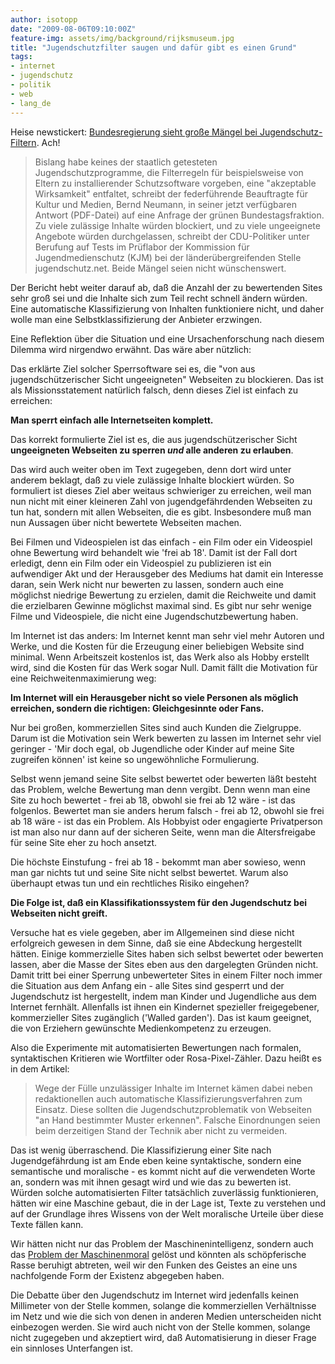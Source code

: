 ```yaml
---
author: isotopp
date: "2009-08-06T09:10:00Z"
feature-img: assets/img/background/rijksmuseum.jpg
title: "Jugendschutzfilter saugen und dafür gibt es einen Grund"
tags:
- internet
- jugendschutz
- politik
- web
- lang_de
---
```


Heise newstickert: 
[Bundesregierung sieht große Mängel bei
Jugendschutz-Filtern](http://www.heise.de/newsticker/Bundesregierung-sieht-grosse-Maengel-bei-Jugendschutz-Filtern--/meldung/143110).
Ach!

> Bislang habe keines der staatlich getesteten Jugendschutzprogramme, die
> Filterregeln für beispielsweise von Eltern zu installierender
> Schutzsoftware vorgeben, eine "akzeptable Wirksamkeit" entfaltet, schreibt
> der federführende Beauftragte für Kultur und Medien, Bernd Neumann, in
> seiner jetzt verfügbaren Antwort (PDF-Datei) auf eine Anfrage der grünen
> Bundestagsfraktion. Zu viele zulässige Inhalte würden blockiert, und zu
> viele ungeeignete Angebote würden durchgelassen, schreibt der
> CDU-Politiker unter Berufung auf Tests im Prüflabor der Kommission für
> Jugendmedienschutz (KJM) bei der länderübergreifenden Stelle
> jugendschutz.net. Beide Mängel seien nicht wünschenswert.

Der Bericht hebt weiter darauf ab, daß die Anzahl der zu bewertenden Sites
sehr groß sei und die Inhalte sich zum Teil recht schnell ändern würden.
Eine automatische Klassifizierung von Inhalten funktioniere nicht, und daher
wolle man eine Selbstklassifizierung der Anbieter erzwingen.

Eine Reflektion über die Situation und eine Ursachenforschung nach diesem
Dilemma wird nirgendwo erwähnt. Das wäre aber nützlich:

Das erklärte Ziel solcher Sperrsoftware sei es, die "von aus
jugendschützerischer Sicht ungeeigneten" Webseiten zu blockieren. Das ist
als Missionsstatement natürlich falsch, denn dieses Ziel ist einfach zu
erreichen: 

**Man sperrt einfach alle Internetseiten komplett.**

Das korrekt formulierte Ziel ist es, die aus jugendschützerischer Sicht
**ungeeigneten Webseiten zu sperren _und_ alle anderen zu erlauben**.

Das wird auch weiter oben im Text zugegeben, denn dort wird unter anderem
beklagt, daß zu viele zulässige Inhalte blockiert würden. So formuliert ist
dieses Ziel aber weitaus schwieriger zu erreichen, weil man nun nicht mit
einer kleineren Zahl von jugendgefährdenden Webseiten zu tun hat, sondern
mit allen Webseiten, die es gibt. Insbesondere muß man nun Aussagen über
nicht bewertete Webseiten machen.

Bei Filmen und Videospielen ist das einfach - ein Film oder ein Videospiel
ohne Bewertung wird behandelt wie 'frei ab 18'. Damit ist der Fall dort
erledigt, denn ein Film oder ein Videospiel zu publizieren ist ein
aufwendiger Akt und der Herausgeber des Mediums hat damit ein Interesse
daran, sein Werk nicht nur bewerten zu lassen, sondern auch eine möglichst
niedrige Bewertung zu erzielen, damit die Reichweite und damit die
erzielbaren Gewinne möglichst maximal sind. Es gibt nur sehr wenige Filme
und Videospiele, die nicht eine Jugendschutzbewertung haben.

Im Internet ist das anders: Im Internet kennt man sehr viel mehr Autoren und
Werke, und die Kosten für die Erzeugung einer beliebigen Website sind
minimal. Wenn Arbeitszeit kostenlos ist, das Werk also als Hobby erstellt
wird, sind die Kosten für das Werk sogar Null. Damit fällt die Motivation
für eine Reichweitenmaximierung weg:

**Im Internet will ein Herausgeber nicht so viele Personen als möglich
erreichen, sondern die richtigen: Gleichgesinnte oder Fans.**

Nur bei großen, kommerziellen Sites sind auch Kunden die Zielgruppe. Darum
ist die Motivation sein Werk bewerten zu lassen im Internet sehr viel
geringer - 'Mir doch egal, ob Jugendliche oder Kinder auf meine Site
zugreifen können' ist keine so ungewöhnliche Formulierung.

Selbst wenn jemand seine Site selbst bewertet oder bewerten läßt besteht das
Problem, welche Bewertung man denn vergibt. Denn wenn man eine Site zu hoch
bewertet - frei ab 18, obwohl sie frei ab 12 wäre - ist das folgenlos.
Bewertet man sie anders herum falsch - frei ab 12, obwohl sie frei ab 18
wäre - ist das ein Problem. Als Hobbyist oder engagierte Privatperson ist
man also nur dann auf der sicheren Seite, wenn man die Altersfreigabe für
seine Site eher zu hoch ansetzt.

Die höchste Einstufung - frei ab 18 - bekommt man aber sowieso, wenn man gar
nichts tut und seine Site nicht selbst bewertet. Warum also überhaupt etwas
tun und ein rechtliches Risiko eingehen?

**Die Folge ist, daß ein Klassifikationssystem für den Jugendschutz bei
Webseiten nicht greift.**

Versuche hat es viele gegeben, aber im Allgemeinen sind diese nicht
erfolgreich gewesen in dem Sinne, daß sie eine Abdeckung hergestellt hätten.
Einige kommerzielle Sites haben sich selbst bewertet oder bewerten lassen,
aber die Masse der Sites eben aus den dargelegten Gründen nicht. Damit tritt
bei einer Sperrung unbewerteter Sites in einem Filter noch immer die
Situation aus dem Anfang ein - alle Sites sind gesperrt und der Jugendschutz
ist hergestellt, indem man Kinder und Jugendliche aus dem Internet fernhält.
Allenfalls ist ihnen ein Kindernet spezieller freigegebener, kommerzieller
Sites zugänglich ('Walled garden'). Das ist kaum geeignet, die von Erziehern
gewünschte Medienkompetenz zu erzeugen.

Also die Experimente mit automatisierten Bewertungen nach formalen,
syntaktischen Kritieren wie Wortfilter oder Rosa-Pixel-Zähler. Dazu heißt es
in dem Artikel:

> Wege der Fülle unzulässiger Inhalte im Internet kämen dabei neben
> redaktionellen auch automatische Klassifizierungsverfahren zum Einsatz.
> Diese sollten die Jugendschutzproblematik von Webseiten "an Hand
> bestimmter Muster erkennen". Falsche Einordnungen seien beim derzeitigen
> Stand der Technik aber nicht zu vermeiden.

Das ist wenig überraschend. Die Klassifizierung einer Site nach
Jugendgefährdung ist am Ende eben keine syntaktische, sondern eine
semantische und moralische - es kommt nicht auf die verwendeten Worte an,
sondern was mit ihnen gesagt wird und wie das zu bewerten ist. Würden solche
automatisierten Filter tatsächlich zuverlässig funktionieren, hätten wir
eine Maschine gebaut, die in der Lage ist, Texte zu verstehen und auf der
Grundlage ihres Wissens von der Welt moralische Urteile über diese Texte
fällen kann. 

Wir hätten nicht nur das Problem der Maschinenintelligenz, sondern auch das
[Problem der Maschinenmoral](http://blog.fefe.de/?ts=b486a79a) gelöst und
könnten als schöpferische Rasse beruhigt abtreten, weil wir den Funken des
Geistes an eine uns nachfolgende Form der Existenz abgegeben haben.

Die Debatte über den Jugendschutz im Internet wird jedenfalls keinen
Millimeter von der Stelle kommen, solange die kommerziellen Verhältnisse im
Netz und wie die sich von denen in anderen Medien unterscheiden nicht
einbezogen werden. Sie wird auch nicht von der Stelle kommen, solange nicht
zugegeben und akzeptiert wird, daß Automatisierung in dieser Frage ein
sinnloses Unterfangen ist.
